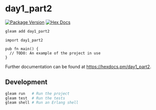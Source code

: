 # day1_part2

[![Package Version](https://img.shields.io/hexpm/v/day1_part2)](https://hex.pm/packages/day1_part2)
[![Hex Docs](https://img.shields.io/badge/hex-docs-ffaff3)](https://hexdocs.pm/day1_part2/)

```sh
gleam add day1_part2
```
```gleam
import day1_part2

pub fn main() {
  // TODO: An example of the project in use
}
```

Further documentation can be found at <https://hexdocs.pm/day1_part2>.

## Development

```sh
gleam run   # Run the project
gleam test  # Run the tests
gleam shell # Run an Erlang shell
```
